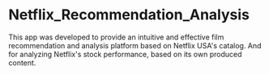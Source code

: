 # Netflix_Recommendation_Analysis
This app was developed to provide an intuitive and effective film recommendation and analysis platform based on Netflix USA's catalog. And for analyzing Netflix's stock performance, based on its own produced content.
